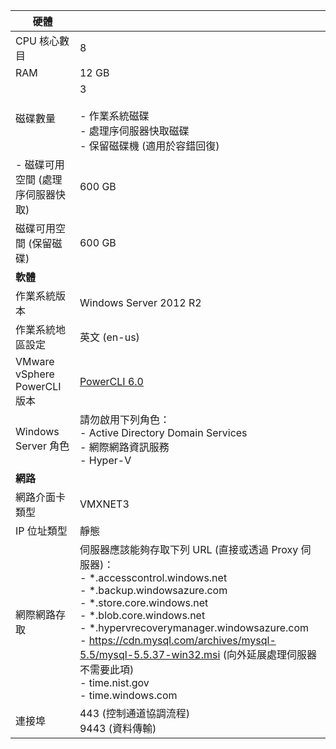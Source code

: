 | **硬體** | |
| --- |---|
| CPU 核心數目| 8 |
| RAM| 12 GB|
| 磁碟數量 | 3 <br><br> - 作業系統磁碟<br> - 處理序伺服器快取磁碟<br> - 保留磁碟機 (適用於容錯回復)|
| - 磁碟可用空間 (處理序伺服器快取) | 600 GB
| 磁碟可用空間 (保留磁碟) | 600 GB|
| **軟體** | |
| 作業系統版本 | Windows Server 2012 R2 |
| 作業系統地區設定 | 英文 (en-us)|
| VMware vSphere PowerCLI 版本 | [PowerCLI 6.0](https://developercenter.vmware.com/tool/vsphere_powercli/6.0 "PowerCLI 6.0")|
| Windows Server 角色 | 請勿啟用下列角色： <br> - Active Directory Domain Services <br>- 網際網路資訊服務 <br> - Hyper-V |
| **網路** | |
| 網路介面卡類型 | VMXNET3 |
| IP 位址類型 | 靜態 |
| 網際網路存取 | 伺服器應該能夠存取下列 URL (直接或透過 Proxy 伺服器)： <br> - \*.accesscontrol.windows.net<br> - \*.backup.windowsazure.com <br>- \*.store.core.windows.net<br> - \*.blob.core.windows.net<br> - \*.hypervrecoverymanager.windowsazure.com <br> - https://cdn.mysql.com/archives/mysql-5.5/mysql-5.5.37-win32.msi (向外延展處理伺服器不需要此項) <br> - time.nist.gov <br> - time.windows.com |
| 連接埠 | 443 (控制通道協調流程)<br>9443 (資料傳輸)|
